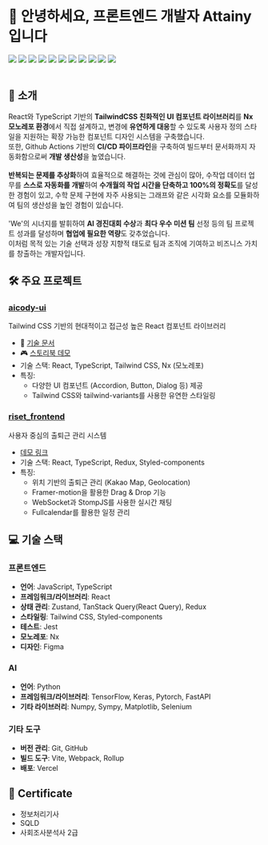 # 👋 안녕하세요, 프론트엔드 개발자 Attainy입니다
<div align="left">
  <img src="https://img.shields.io/badge/HTML5-E34F26?style=flat&logo=html5&logoColor=white"/> 
  <img src="https://img.shields.io/badge/CSS3-1572B6?style=flat&logo=CSS3&logoColor=white"/> 
  <img src="https://img.shields.io/badge/Styled components-DB7093.svg?style=flat&logo=Styled-components&logoColor=white" />
  <img src="https://img.shields.io/badge/Javascript-F7DF1E.svg?style=flat&logo=javascript&logoColor=white" />
  <img src="https://img.shields.io/badge/Typescript-3178C6?style=flat&logo=Typescript&logoColor=white"/> 
  <img src="https://img.shields.io/badge/React-61DAFB.svg?style=flat&logo=React&logoColor=white" />
  <img src="https://img.shields.io/badge/Redux-764ABC?style=flat&logo=Redux&logoColor=white" /> 
  <img src="https://img.shields.io/badge/Git-F05032?style=flat&logo=git&logoColor=white"/> 
  <img src="https://img.shields.io/badge/GitHub-181717?style=flat&logo=GitHub&logoColor=white"/> 
  <img src="https://img.shields.io/badge/GitLab-181717?style=flat&logo=GitLab&logoColor=white"/> 
  <img src="https://img.shields.io/badge/Vercel-000000?style=flat&logo=Vercel&logoColor=white"/>
</div>
</br>


## 🚀 소개
React와 TypeScript 기반의 **TailwindCSS 친화적인 UI 컴포넌트 라이브러리**를 **Nx 모노레포 환경**에서 직접 설계하고, 변경에 **유연하게 대응**할 수 있도록 사용자 정의 스타일을 지원하는 확장 가능한 컴포넌트 디자인 시스템을 구축했습니다. <br>
또한, Github Actions 기반의 **CI/CD 파이프라인**을 구축하여 빌드부터 문서화까지 자동화함으로써 **개발 생산성**을 높였습니다.<br>
<br>
**반복되는 문제를 추상화**하여 효율적으로 해결하는 것에 관심이 많아, 수작업 데이터 업무를 **스스로 자동화를 개발**하여 **수개월의 작업 시간을 단축하고 100%의 정확도**를 달성한 경험이 있고, 수학 문제 구현에 자주 사용되는 그래프와 같은 시각화 요소를
모듈화하여 팀의 생산성을 높인 경험이 있습니다.<br>
<br>
'We'의 시너지를 발휘하여 **AI 경진대회 수상**과 **최다 우수 미션 팀** 선정 등의 팀 프로젝트 성과를 달성하며 **협업에 필요한 역량**도 갖추었습니다.<br>
이처럼 목적 있는 기술 선택과 성장 지향적 태도로 팀과 조직에 기여하고 비즈니스 가치를 창출하는 개발자입니다.<br>


## 🛠️ 주요 프로젝트

### [aicody-ui](https://github.com/Attainy/aicody-ui)
Tailwind CSS 기반의 현대적이고 접근성 높은 React 컴포넌트 라이브러리
- 📘 [기술 문서](https://attainy.github.io/aicody-ui/)
- 🎮 [스토리북 데모](https://attainy.github.io/aicody-ui/storybook)
- 기술 스택: React, TypeScript, Tailwind CSS, Nx (모노레포)
- 특징: 
  - 다양한 UI 컴포넌트 (Accordion, Button, Dialog 등) 제공
  - Tailwind CSS와 tailwind-variants를 사용한 유연한 스타일링

### [riset_frontend](https://github.com/rise-set-riset/riset_frontend)
사용자 중심의 출퇴근 관리 시스템
- [데모 링크](https://fine-apartment-d18.notion.site/Riset-c5f9828ccb86492b970994ac1aca4252)
- 기술 스택: React, TypeScript, Redux, Styled-components
- 특징:
  - 위치 기반의 출퇴근 관리 (Kakao Map, Geolocation)
  - Framer-motion을 활용한 Drag & Drop 기능
  - WebSocket과 StompJS를 사용한 실시간 채팅
  - Fullcalendar를 활용한 일정 관리

## 💻 기술 스택

### 프론트엔드
- **언어**: JavaScript, TypeScript
- **프레임워크/라이브러리**: React
- **상태 관리**: Zustand, TanStack Query(React Query), Redux
- **스타일링**: Tailwind CSS, Styled-components
- **테스트**: Jest
- **모노레포**: Nx
- **디자인**: Figma

### AI
- **언어**: Python
- **프레임워크/라이브러리**: TensorFlow, Keras, Pytorch, FastAPI
- **기타 라이브러리**: Numpy, Sympy, Matplotlib, Selenium

### 기타 도구
- **버전 관리**: Git, GitHub
- **빌드 도구**: Vite, Webpack, Rollup
- **배포**: Vercel

## 🌟 Certificate
* 정보처리기사
* SQLD
* 사회조사분석사 2급
